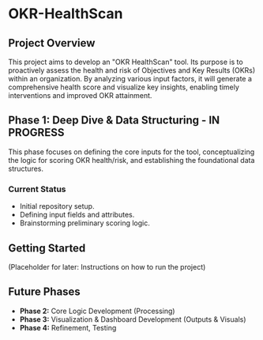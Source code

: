 # OKR-HealthScan

## Project Overview
This project aims to develop an "OKR HealthScan" tool. Its purpose is to proactively assess the health and risk of Objectives and Key Results (OKRs) within an organization. By analyzing various input factors, it will generate a comprehensive health score and visualize key insights, enabling timely interventions and improved OKR attainment.

## Phase 1: Deep Dive & Data Structuring - IN PROGRESS
This phase focuses on defining the core inputs for the tool, conceptualizing the logic for scoring OKR health/risk, and establishing the foundational data structures.

### Current Status
- Initial repository setup.
- Defining input fields and attributes.
- Brainstorming preliminary scoring logic.

## Getting Started
(Placeholder for later: Instructions on how to run the project)

## Future Phases
- **Phase 2:** Core Logic Development (Processing)
- **Phase 3:** Visualization & Dashboard Development (Outputs & Visuals)
- **Phase 4:** Refinement, Testing
